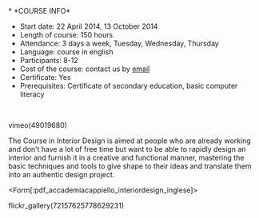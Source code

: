 <div id='aside'>
* *COURSE INFO*
&nbsp;

* Start date: 22 April 2014, 13 October 2014
* Length of course: 150 hours
* Attendance: 3 days a week, Tuesday, Wednesday, Thursday
* Language: course in english
* Participants: 8-12
* Cost of the course: contact us by <a href="mailto: international@accademia-cappiello.it">email</a>
* Certificate: Yes
* Prerequisites: Certificate of secondary education, basic computer literacy

&nbsp;

</div>

vimeo(49019680)

The Course in Interior Design is aimed at people who are already working and 
don’t have a lot of free time but want to be able to rapidly design an interior and 
furnish it in a creative and functional manner, mastering the basic techniques 
and tools to give shape to their ideas and  translate them into an authentic design 
project.


<Form[:pdf_accademiacappiello_interiordesign_inglese]>

flickr_gallery(72157625778629231)